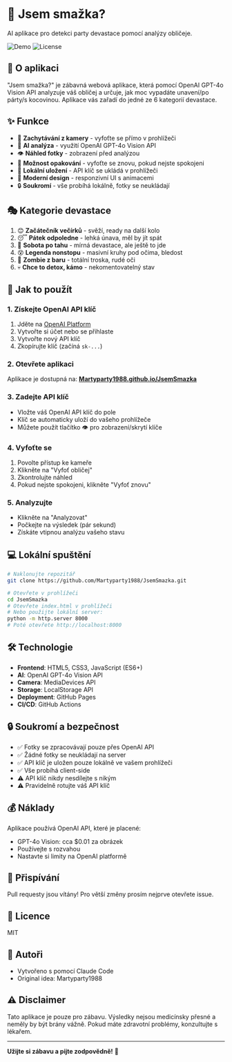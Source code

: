 # 🍺 Jsem smažka?

AI aplikace pro detekci party devastace pomocí analýzy obličeje.

![Demo](https://img.shields.io/badge/demo-live-brightgreen)
![License](https://img.shields.io/badge/license-MIT-blue)

## 🎯 O aplikaci

"Jsem smažka?" je zábavná webová aplikace, která pomocí OpenAI GPT-4o Vision API analyzuje váš obličej a určuje, jak moc vypadáte unavení/po párty/s kocovinou. Aplikace vás zařadí do jedné ze 6 kategorií devastace.

## ✨ Funkce

- 📸 **Zachytávání z kamery** - vyfoťte se přímo v prohlížeči
- 🤖 **AI analýza** - využití OpenAI GPT-4o Vision API
- 👁️ **Náhled fotky** - zobrazení před analýzou
- 🔄 **Možnost opakování** - vyfoťte se znovu, pokud nejste spokojeni
- 💾 **Lokální uložení** - API klíč se ukládá v prohlížeči
- 🎨 **Moderní design** - responzivní UI s animacemi
- 🔒 **Soukromí** - vše probíhá lokálně, fotky se neukládají

## 🎭 Kategorie devastace

1. 😊 **Začátečník večírků** - svěží, ready na další kolo
2. 😴 **Pátek odpoledne** - lehká únava, měl by jít spát
3. 🥴 **Sobota po tahu** - mírná devastace, ale ještě to jde
4. 😵 **Legenda nonstopu** - masivní kruhy pod očima, bledost
5. 🧟 **Zombie z baru** - totální troska, rudé oči
6. 💀 **Chce to detox, kámo** - nekomentovatelný stav

## 🚀 Jak to použít

### 1. Získejte OpenAI API klíč

1. Jděte na [OpenAI Platform](https://platform.openai.com/api-keys)
2. Vytvořte si účet nebo se přihlaste
3. Vytvořte nový API klíč
4. Zkopírujte klíč (začíná `sk-...`)

### 2. Otevřete aplikaci

Aplikace je dostupná na: **[Martyparty1988.github.io/JsemSmazka](https://martyparty1988.github.io/JsemSmazka)**

### 3. Zadejte API klíč

- Vložte váš OpenAI API klíč do pole
- Klíč se automaticky uloží do vašeho prohlížeče
- Můžete použít tlačítko 👁️ pro zobrazení/skrytí klíče

### 4. Vyfoťte se

1. Povolte přístup ke kameře
2. Klikněte na "Vyfoť obličej"
3. Zkontrolujte náhled
4. Pokud nejste spokojeni, klikněte "Vyfoť znovu"

### 5. Analyzujte

- Klikněte na "Analyzovat"
- Počkejte na výsledek (pár sekund)
- Získáte vtipnou analýzu vašeho stavu

## 💻 Lokální spuštění

```bash
# Naklonujte repozitář
git clone https://github.com/Martyparty1988/JsemSmazka.git

# Otevřete v prohlížeči
cd JsemSmazka
# Otevřete index.html v prohlížeči
# Nebo použijte lokální server:
python -m http.server 8000
# Poté otevřete http://localhost:8000
```

## 🛠️ Technologie

- **Frontend**: HTML5, CSS3, JavaScript (ES6+)
- **AI**: OpenAI GPT-4o Vision API
- **Camera**: MediaDevices API
- **Storage**: LocalStorage API
- **Deployment**: GitHub Pages
- **CI/CD**: GitHub Actions

## 🔒 Soukromí a bezpečnost

- ✅ Fotky se zpracovávají pouze přes OpenAI API
- ✅ Žádné fotky se neukládají na server
- ✅ API klíč je uložen pouze lokálně ve vašem prohlížeči
- ✅ Vše probíhá client-side
- ⚠️ API klíč nikdy nesdílejte s nikým
- ⚠️ Pravidelně rotujte váš API klíč

## 💰 Náklady

Aplikace používá OpenAI API, které je placené:
- GPT-4o Vision: cca $0.01 za obrázek
- Používejte s rozvahou
- Nastavte si limity na OpenAI platformě

## 🤝 Přispívání

Pull requesty jsou vítány! Pro větší změny prosím nejprve otevřete issue.

## 📝 Licence

MIT

## 🎉 Autoři

- Vytvořeno s pomocí Claude Code
- Original idea: Martyparty1988

## ⚠️ Disclaimer

Tato aplikace je pouze pro zábavu. Výsledky nejsou medicínsky přesné a neměly by být brány vážně. Pokud máte zdravotní problémy, konzultujte s lékařem.

---

**Užijte si zábavu a pijte zodpovědně!** 🍺
